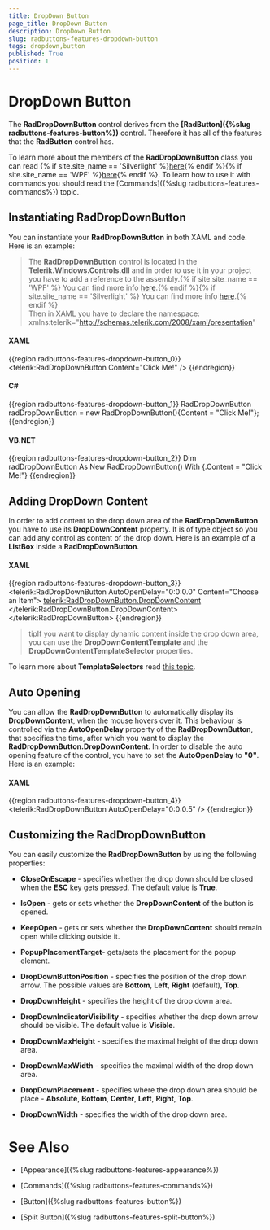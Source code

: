 ```yaml
---
title: DropDown Button
page_title: DropDown Button
description: DropDown Button
slug: radbuttons-features-dropdown-button
tags: dropdown,button
published: True
position: 1
---
```


# DropDown Button



The __RadDropDownButton__ control derives from the __[RadButton]({%slug radbuttons-features-button%})__ control. Therefore it has all of the features that the __RadButton__ control has.
	  

To learn more about the members of the __RadDropDownButton__ class you can read {% if site.site_name == 'Silverlight' %}[here](http://www.telerik.com/help/silverlight/allmembers_t_telerik_windows_controls_raddropdownbutton.html){% endif %}{% if site.site_name == 'WPF' %}[here](http://www.telerik.com/help/wpf/allmembers_t_telerik_windows_controls_raddropdownbutton.html){% endif %}. To learn how to use it with commands you should read the [Commands]({%slug radbuttons-features-commands%}) topic.
	  

## Instantiating RadDropDownButton

You can instantiate your __RadDropDownButton__ in both XAML and code. Here is an example:
		

>The __RadDropDownButton__ control is located in the __Telerik.Windows.Controls.dll__ and in order to use it in your project you have to add a reference to the assembly.{% if site.site_name == 'WPF' %} You can find more info [here](http://www.telerik.com/help/wpf/installation-installing-controls-dependencies-wpf.html).{% endif %}{% if site.site_name == 'Silverlight' %} You can find more info [here](http://www.telerik.com/help/silverlight/installation-installing-controls-dependencies.html).{% endif %} <br/> Then in XAML you have to declare the namespace: xmlns:telerik="http://schemas.telerik.com/2008/xaml/presentation"

#### __XAML__

{{region radbuttons-features-dropdown-button_0}}
	<telerik:RadDropDownButton Content="Click Me!" />
{{endregion}}



#### __C#__

{{region radbuttons-features-dropdown-button_1}}
	RadDropDownButton radDropDownButton = new RadDropDownButton(){Content = "Click Me!"};
{{endregion}}



#### __VB.NET__

{{region radbuttons-features-dropdown-button_2}}
	Dim radDropDownButton As New RadDropDownButton() With {.Content = "Click Me!"}
	{{endregion}}



## Adding DropDown Content

In order to add content to the drop down area of the __RadDropDownButton__ you have to use its __DropDownContent__ property. It is of type object so you can add any control as content of the drop down. Here is an example of a __ListBox__ inside a __RadDropDownButton__.
		

#### __XAML__

{{region radbuttons-features-dropdown-button_3}}
	<telerik:RadDropDownButton AutoOpenDelay="0:0:0.0"
	                           Content="Choose an Item">
	    <telerik:RadDropDownButton.DropDownContent>
	        <ListBox>
	            <ListBoxItem Content="Item 1" />
	            <ListBoxItem Content="Item 2" />
	            <ListBoxItem Content="Item 3" />
	        </ListBox>
	    </telerik:RadDropDownButton.DropDownContent>
	</telerik:RadDropDownButton>
	{{endregion}}



>tipIf you want to display dynamic content inside the drop down area, you can use the __DropDownContentTemplate__ and the __DropDownContentTemplateSelector__ properties.
		  
To learn more about __TemplateSelectors__ read [this topic](http://www.telerik.com/help/silverlight/common-data-binding-template-selectors.html).
		  

## Auto Opening

You can allow the __RadDropDownButton__ to automatically display its __DropDownContent__, when the mouse hovers over it. This behaviour is controlled via the __AutoOpenDelay__ property of the __RadDropDownButton__, that specifies the time, after which you want to display the __RadDropDownButton.DropDownContent__. In order to disable the auto opening feature of the control, you have to set the __AutoOpenDelay__ to __"0"__. Here is an example:
		

#### __XAML__

{{region radbuttons-features-dropdown-button_4}}
	<telerik:RadDropDownButton AutoOpenDelay="0:0:0.5" />
	{{endregion}}



## Customizing the RadDropDownButton

You can easily customize the __RadDropDownButton__ by using the following properties:
		

* __CloseOnEscape__ - specifies whether the drop down should be closed when the __ESC__ key gets pressed. The default value is __True__.
		  

* __IsOpen__ - gets or sets whether the __DropDownContent__ of the button is opened.
		  

* __KeepOpen__ - gets or sets whether the __DropDownContent__ should remain open while clicking outside it.
		  

* __PopupPlacementTarget__- gets/sets the placement for the popup element.
		  

* __DropDownButtonPosition__ - specifies the position of the drop down arrow. The possible values are __Bottom__, __Left__, __Right__ (default), __Top__.
		  

* __DropDownHeight__ - specifies the height of the drop down area.
		  

* __DropDownIndicatorVisibility__ - specifies whether the drop down arrow should be visible. The default value is __Visible__.
		  

* __DropDownMaxHeight__ - specifies the maximal height of the drop down area.
		  

* __DropDownMaxWidth__ - specifies the maximal width of the drop down area.
		  

* __DropDownPlacement__ - specifies where the drop down area should be place - __Absolute__, __Bottom__, __Center__, __Left__, __Right__, __Top__.
		  

* __DropDownWidth__ - specifies the width of the drop down area.
		  

# See Also

 * [Appearance]({%slug radbuttons-features-appearance%})

 * [Commands]({%slug radbuttons-features-commands%})

 * [Button]({%slug radbuttons-features-button%})

 * [Split Button]({%slug radbuttons-features-split-button%})
